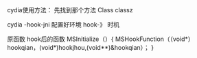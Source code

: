 cydia使用方法：
先找到那个方法
Class classz



cydia -hook-jni 
配置好环境
hook-》
时机

原函数
hook后的函数
MSInitialize（）{
MSHookFunction（（void*）hookqian，(void*)hookjhou,(void**)&hookqian）；
}
